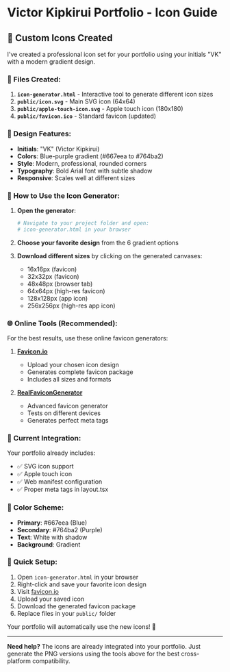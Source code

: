 # Victor Kipkirui Portfolio - Icon Guide

## 🎨 Custom Icons Created

I've created a professional icon set for your portfolio using your initials "VK" with a modern gradient design.

### 📁 Files Created:

1. **`icon-generator.html`** - Interactive tool to generate different icon sizes
2. **`public/icon.svg`** - Main SVG icon (64x64)
3. **`public/apple-touch-icon.svg`** - Apple touch icon (180x180)
4. **`public/favicon.ico`** - Standard favicon (updated)

### 🎯 Design Features:

- **Initials**: "VK" (Victor Kipkirui)
- **Colors**: Blue-purple gradient (#667eea to #764ba2)
- **Style**: Modern, professional, rounded corners
- **Typography**: Bold Arial font with subtle shadow
- **Responsive**: Scales well at different sizes

### 🔧 How to Use the Icon Generator:

1. **Open the generator**:
   ```bash
   # Navigate to your project folder and open:
   # icon-generator.html in your browser
   ```

2. **Choose your favorite design** from the 6 gradient options

3. **Download different sizes** by clicking on the generated canvases:
   - 16x16px (favicon)
   - 32x32px (favicon)
   - 48x48px (browser tab)
   - 64x64px (high-res favicon)
   - 128x128px (app icon)
   - 256x256px (high-res app icon)

### 🌐 Online Tools (Recommended):

For the best results, use these online favicon generators:

1. **[Favicon.io](https://favicon.io/)**
   - Upload your chosen icon design
   - Generates complete favicon package
   - Includes all sizes and formats

2. **[RealFaviconGenerator](https://realfavicongenerator.net/)**
   - Advanced favicon generator
   - Tests on different devices
   - Generates perfect meta tags

### 📱 Current Integration:

Your portfolio already includes:
- ✅ SVG icon support
- ✅ Apple touch icon
- ✅ Web manifest configuration
- ✅ Proper meta tags in layout.tsx

### 🎨 Color Scheme:

- **Primary**: #667eea (Blue)
- **Secondary**: #764ba2 (Purple)
- **Text**: White with shadow
- **Background**: Gradient

### 🚀 Quick Setup:

1. Open `icon-generator.html` in your browser
2. Right-click and save your favorite icon design
3. Visit [favicon.io](https://favicon.io/) 
4. Upload your saved icon
5. Download the generated favicon package
6. Replace files in your `public/` folder

Your portfolio will automatically use the new icons! 🎉

---

**Need help?** The icons are already integrated into your portfolio. Just generate the PNG versions using the tools above for the best cross-platform compatibility.